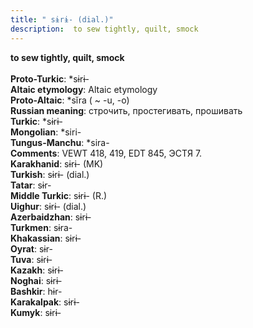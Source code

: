 ```yaml
---
title: " sɨrɨ- (dial.)"
description:  to sew tightly, quilt, smock
---
```

<p data-pagefind-weight="0.5">
<strong> to sew tightly, quilt, smock</strong><br><br>
<strong>Proto-Turkic</strong>:  *sɨrɨ-<br>
<strong>Altaic etymology</strong>:  Altaic etymology<br>
<strong> Proto-Altaic</strong>:  *sĭra ( ~ -u, -o)<br>
<strong>Russian meaning</strong>:  строчить, простегивать, прошивать<br>
<strong>Turkic</strong>:  *sɨrɨ-<br>
<strong>Mongolian</strong>:  *siri-<br>
<strong>Tungus-Manchu</strong>:  *sira-<br>
<strong>Comments</strong>:  VEWT 418, 419, EDT 845, ЭСТЯ 7.<br>
<strong>Karakhanid</strong>:  sɨrɨ- (MK)<br>
<strong>Turkish</strong>:  sɨrɨ- (dial.)<br>
<strong>Tatar</strong>:  sɨr-<br>
<strong>Middle Turkic</strong>:  sɨrɨ- (R.)<br>
<strong>Uighur</strong>:  sɨrɨ- (dial.)<br>
<strong>Azerbaidzhan</strong>:  sɨrɨ-<br>
<strong>Turkmen</strong>:  sɨra-<br>
<strong>Khakassian</strong>:  sɨrɨ-<br>
<strong>Oyrat</strong>:  sɨr-<br>
<strong>Tuva</strong>:  sɨrɨ-<br>
<strong>Kazakh</strong>:  sɨrɨ-<br>
<strong>Noghai</strong>:  sɨrɨ-<br>
<strong>Bashkir</strong>:  hɨr-<br>
<strong>Karakalpak</strong>:  sɨrɨ-<br>
<strong>Kumyk</strong>:  sɨrɨ-<br>

</p>
